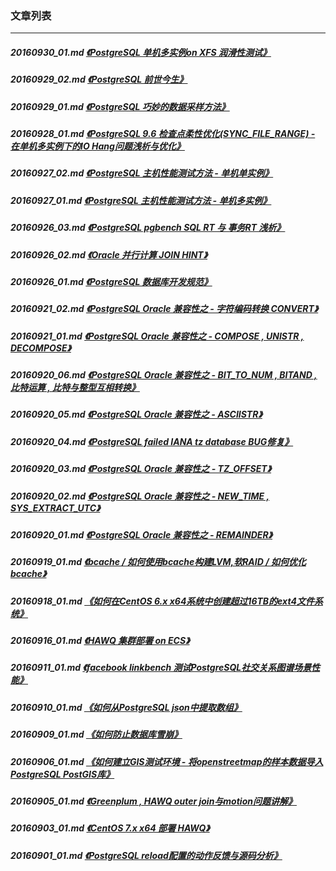 ### 文章列表  
----  
##### 20160930_01.md   [《PostgreSQL 单机多实例on XFS 润滑性测试》](20160930_01.md)  
##### 20160929_02.md   [《PostgreSQL 前世今生》](20160929_02.md)  
##### 20160929_01.md   [《PostgreSQL 巧妙的数据采样方法》](20160929_01.md)  
##### 20160928_01.md   [《PostgreSQL 9.6 检查点柔性优化(SYNC_FILE_RANGE) - 在单机多实例下的IO Hang问题浅析与优化》](20160928_01.md)  
##### 20160927_02.md   [《PostgreSQL 主机性能测试方法 - 单机单实例》](20160927_02.md)  
##### 20160927_01.md   [《PostgreSQL 主机性能测试方法 - 单机多实例》](20160927_01.md)  
##### 20160926_03.md   [《PostgreSQL pgbench SQL RT 与 事务RT 浅析》](20160926_03.md)  
##### 20160926_02.md   [《Oracle 并行计算 JOIN HINT》](20160926_02.md)  
##### 20160926_01.md   [《PostgreSQL 数据库开发规范》](20160926_01.md)  
##### 20160921_02.md   [《PostgreSQL Oracle 兼容性之 - 字符编码转换 CONVERT》](20160921_02.md)  
##### 20160921_01.md   [《PostgreSQL Oracle 兼容性之 - COMPOSE , UNISTR , DECOMPOSE》](20160921_01.md)  
##### 20160920_06.md   [《PostgreSQL Oracle 兼容性之 - BIT_TO_NUM , BITAND , 比特运算 , 比特与整型互相转换》](20160920_06.md)  
##### 20160920_05.md   [《PostgreSQL Oracle 兼容性之 - ASCIISTR》](20160920_05.md)  
##### 20160920_04.md   [《PostgreSQL failed IANA tz database BUG修复》](20160920_04.md)  
##### 20160920_03.md   [《PostgreSQL Oracle 兼容性之 - TZ_OFFSET》](20160920_03.md)  
##### 20160920_02.md   [《PostgreSQL Oracle 兼容性之 - NEW_TIME , SYS_EXTRACT_UTC》](20160920_02.md)  
##### 20160920_01.md   [《PostgreSQL Oracle 兼容性之 - REMAINDER》](20160920_01.md)  
##### 20160919_01.md   [《bcache / 如何使用bcache构建LVM,软RAID / 如何优化bcache》](20160919_01.md)  
##### 20160918_01.md   [《如何在CentOS 6.x x64系统中创建超过16TB的ext4文件系统》](20160918_01.md)  
##### 20160916_01.md   [《HAWQ 集群部署 on ECS》](20160916_01.md)  
##### 20160911_01.md   [《facebook linkbench 测试PostgreSQL社交关系图谱场景性能》](20160911_01.md)  
##### 20160910_01.md   [《如何从PostgreSQL json中提取数组》](20160910_01.md)  
##### 20160909_01.md   [《如何防止数据库雪崩》](20160909_01.md)  
##### 20160906_01.md   [《如何建立GIS测试环境 - 将openstreetmap的样本数据导入PostgreSQL PostGIS库》](20160906_01.md)  
##### 20160905_01.md   [《Greenplum , HAWQ outer join与motion问题讲解》](20160905_01.md)  
##### 20160903_01.md   [《CentOS 7.x x64 部署 HAWQ》](20160903_01.md)  
##### 20160901_01.md   [《PostgreSQL reload配置的动作反馈与源码分析》](20160901_01.md)  
